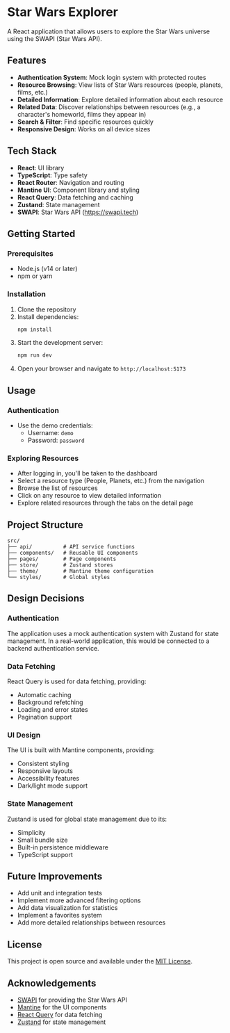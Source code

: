 # Star Wars Explorer

A React application that allows users to explore the Star Wars universe using the SWAPI (Star Wars API).

## Features

- **Authentication System**: Mock login system with protected routes
- **Resource Browsing**: View lists of Star Wars resources (people, planets, films, etc.)
- **Detailed Information**: Explore detailed information about each resource
- **Related Data**: Discover relationships between resources (e.g., a character's homeworld, films they appear in)
- **Search & Filter**: Find specific resources quickly
- **Responsive Design**: Works on all device sizes

## Tech Stack

- **React**: UI library
- **TypeScript**: Type safety
- **React Router**: Navigation and routing
- **Mantine UI**: Component library and styling
- **React Query**: Data fetching and caching
- **Zustand**: State management
- **SWAPI**: Star Wars API (https://swapi.tech)

## Getting Started

### Prerequisites

- Node.js (v14 or later)
- npm or yarn

### Installation

1. Clone the repository
2. Install dependencies:
   ```bash
   npm install
   ```
3. Start the development server:
   ```bash
   npm run dev
   ```
4. Open your browser and navigate to `http://localhost:5173`

## Usage

### Authentication

- Use the demo credentials:
  - Username: `demo`
  - Password: `password`

### Exploring Resources

- After logging in, you'll be taken to the dashboard
- Select a resource type (People, Planets, etc.) from the navigation
- Browse the list of resources
- Click on any resource to view detailed information
- Explore related resources through the tabs on the detail page

## Project Structure

```
src/
├── api/          # API service functions
├── components/   # Reusable UI components
├── pages/        # Page components
├── store/        # Zustand stores
├── theme/        # Mantine theme configuration
└── styles/       # Global styles
```

## Design Decisions

### Authentication

The application uses a mock authentication system with Zustand for state management. In a real-world application, this would be connected to a backend authentication service.

### Data Fetching

React Query is used for data fetching, providing:
- Automatic caching
- Background refetching
- Loading and error states
- Pagination support

### UI Design

The UI is built with Mantine components, providing:
- Consistent styling
- Responsive layouts
- Accessibility features
- Dark/light mode support

### State Management

Zustand is used for global state management due to its:
- Simplicity
- Small bundle size
- Built-in persistence middleware
- TypeScript support

## Future Improvements

- Add unit and integration tests
- Implement more advanced filtering options
- Add data visualization for statistics
- Implement a favorites system
- Add more detailed relationships between resources

## License

This project is open source and available under the [MIT License](LICENSE).

## Acknowledgements

- [SWAPI](https://swapi.tech) for providing the Star Wars API
- [Mantine](https://mantine.dev) for the UI components
- [React Query](https://tanstack.com/query) for data fetching
- [Zustand](https://github.com/pmndrs/zustand) for state management
